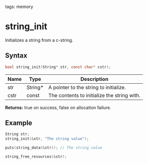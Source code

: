 tags: memory

# string_init

Initializes a string from a c-string.

## Syntax

```c
bool string_init(String* str, const char* cstr);
```

| Name | Type | Description |
| --- | --- | --- |
| str | String* | A pointer to the string to initialize. |
| cstr | const | The contents to initialize the string with. |

**Returns:** true on success, false on allocation failure.

## Example

```c
String str;
string_init(&str, "The string value");

puts(string_data(&str)); // The string value

string_free_resources(&str);
```